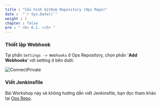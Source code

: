 ```yaml
---
title : "Cấu hình GitHub Repository (Ops Repo)"
date :  "`r Sys.Date()`" 
weight : 1 
chapter : false
pre : " <b> 6.1. </b> "
---
```


### Thiết lập Webhook

Tại phần `Settings -> Webhooks` ở Ops Repository, chọn phần '**Add Webhooks**’ với setting ở bên dưới:

![ConnectPrivate](/FCJ2024-Workshop2/images/6-devsecops/6.1-ops-repo/OpsWebhook.png)

### Viết Jenkinsfile

Bài Workshop này sẽ không hướng dẫn viết Jenkinsfile, bạn đọc tham khảo tại [Ops Repo](https://github.com/heyyytamvo/FCJ2024-WS2-OpsRepo/tree/main).